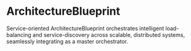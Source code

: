 # ArchitectureBlueprint
Service-oriented ArchitectureBlueprint orchestrates intelligent load-balancing and service-discovery across scalable, distributed systems, seamlessly integrating as a master orchestrator.

